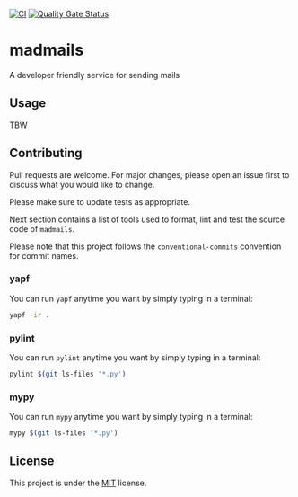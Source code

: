 [![CI](https://github.com/MadJlzz/madmails/actions/workflows/ci.yaml/badge.svg)](https://github.com/MadJlzz/madmails/actions/workflows/ci.yaml)
[![Quality Gate Status](https://sonarcloud.io/api/project_badges/measure?project=MadJlzz_madmails&metric=alert_status)](https://sonarcloud.io/dashboard?id=MadJlzz_madmails)

# madmails

A developer friendly service for sending mails

## Usage

TBW

## Contributing

Pull requests are welcome. For major changes, please open an issue first to discuss what you would like to change.

Please make sure to update tests as appropriate.

Next section contains a list of tools used to format, lint and test the source code of `madmails`.

Please note that this project follows the `conventional-commits` convention for commit names.

### yapf

You can run `yapf` anytime you want by simply typing in a terminal:

```bash
yapf -ir .
```

### pylint

You can run `pylint` anytime you want by simply typing in a terminal:

```bash
pylint $(git ls-files '*.py')
```

### mypy

You can run `mypy` anytime you want by simply typing in a terminal:

```bash
mypy $(git ls-files '*.py')
```


## License

This project is under the [MIT](https://choosealicense.com/licenses/mit/) license.